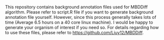This repository contains background annotation files used for MBDDiff algorithm. Please refer to script.R file if you want to generate background annotation file yourself. However, since this process generally takes lots of time (Average 6.5 hours on a 40 core linux machine). I would be happy to generate your organism of interest if you need so. For details regarding how to use these files, please refer to https://github.com/Liuy12/MBDDiff.